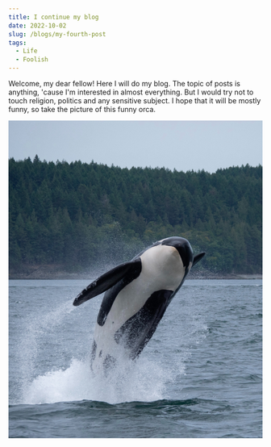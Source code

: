 ```yaml
---
title: I continue my blog
date: 2022-10-02
slug: /blogs/my-fourth-post
tags:
  - Life
  - Foolish
---
```


Welcome, my dear fellow! Here I will do my blog. 
The topic of posts is anything, 'cause I'm interested in almost everything. 
But I would try not to touch religion, politics and any sensitive subject. 
I hope that it will be mostly funny, so take the picture of this funny orca.

![Alt text](./fourth-post.jpg)
